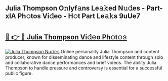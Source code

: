 ## Julia Thompson O𝚗lyf𝚊ns Le𝚊𝚔ed N𝚞𝚍es - Part-xIA Ph𝚘tos Vi𝚍eo - H𝚘t Part Le𝚊𝚔s 9uUe7

# <h2><a href="http://hf570c.feru.top/?c=Julia+Thompson">🔗 👉 🔴 Julia Thompson Vi𝚍𝚎o Ph𝚘t𝚘𝚜</a></h2>

[![Julia Thompson Nu𝚍𝚎s](https://i.imgur.com/0TWrTi3.gif)](http://hf570c.feru.top/?c=Julia+Thompson)
Online personality Julia Thompson and content producer, known for disseminating dance and lifestyle content through solo and collaborative dance performances and brief videos. The ability Julia Thompson to handle pressure and controversy is essential for a successful public figure. 
